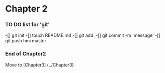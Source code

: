 # Chapter 2

### TO DO list for 'git'

-[] git init
-[] touch README.md
-[] git add.
-[] git commit -m 'message'
-[] git push hmi master

### End of Chapter2

Move to [Chapter3]  (../Chapter3)


